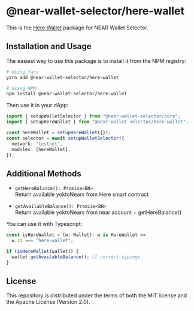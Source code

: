 # @near-wallet-selector/here-wallet

This is the [Here Wallet](https://herewallet.app/) package for NEAR Wallet Selector.

## Installation and Usage

The easiest way to use this package is to install it from the NPM registry:

```bash
# Using Yarn
yarn add @near-wallet-selector/here-wallet

# Using NPM.
npm install @near-wallet-selector/here-wallet
```

Then use it in your dApp:

```ts
import { setupWalletSelector } from "@near-wallet-selector/core";
import { setupHereWallet } from "@near-wallet-selector/here-wallet";

const hereWallet = setupHereWallet({});
const selector = await setupWalletSelector({
  network: "testnet",
  modules: [hereWallet],
});
```

## Additional Methods

* `getHereBalance(): Promise<BN>` <br/>
  Return available yoktoNears from Here smart contract

* `getAvailableBalance(): Promise<BN>` <br/>
  Return available yoktoNears from near account + getHereBalance()

You can use it with Typescript:
```ts
const isHereWallet = (w: Wallet): w is HereWallet =>
  w.id === "here-wallet";

if (isHereWallet(wallet)) {
  wallet.getAvailableBalance(); // correct typings
}
```

## License

This repository is distributed under the terms of both the MIT license and the Apache License (Version 2.0).

